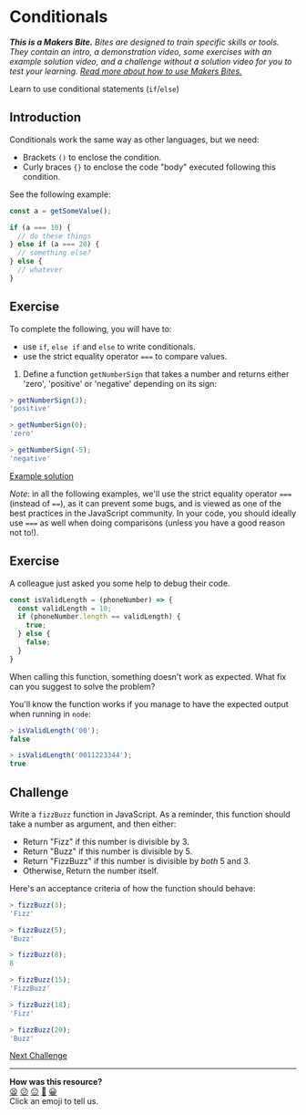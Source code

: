 # Conditionals

_**This is a Makers Bite.** Bites are designed to train specific skills or tools. They
contain an intro, a demonstration video, some exercises with an example solution video,
and a challenge without a solution video for you to test your learning. [Read more about
how to use Makers
Bites.](https://github.com/makersacademy/course/blob/main/labels/bites.md)_

Learn to use conditional statements (`if`/`else`)

## Introduction

Conditionals work the same way as other languages, but we need:
  * Brackets `()` to enclose the condition.
  * Curly braces `{}` to enclose the code "body" executed following this condition.

See the following example:
```js
const a = getSomeValue();

if (a === 10) {
  // do these things
} else if (a === 20) {
  // something else?
} else {
  // whatever
}
```
## Exercise

To complete the following, you will have to:
 * use `if`, `else if` and `else` to write conditionals.
 * use the strict equality operator `===` to compare values.

1. Define a function `getNumberSign` that takes a number and returns either 'zero',
   'positive' or 'negative' depending on its sign:

```javascript
> getNumberSign(3);
'positive'

> getNumberSign(0);
'zero'

> getNumberSign(-5);
'negative'
```

[Example solution](https://www.youtube.com/watch?v=pT9kAUK_kmY)

*Note*: in all the following examples, we'll use the strict equality operator `===`
(instead of `==`), as it can prevent some bugs, and is viewed as one of the best practices
in the JavaScript community. In your code, you should ideally use `===` as well when doing
comparisons (unless you have a good reason not to!).


## Exercise

A colleague just asked you some help to debug their code.

```javascript
const isValidLength = (phoneNumber) => {
  const validLength = 10;
  if (phoneNumber.length == validLength) {
    true;
  } else {
    false;
  }
}
```

When calling this function, something doesn't work as expected. What fix can you suggest
to solve the problem? 

You'll know the function works if you manage to have the expected output when running in
`node`:

```javascript
> isValidLength('00');
false

> isValidLength('0011223344');
true
```

## Challenge

Write a `fizzBuzz` function in JavaScript. As a reminder, this function should take a
number as argument, and then either:
  * Return "Fizz" if this number is divisible by 3.
  * Return "Buzz" if this number is divisible by 5.
  * Return "FizzBuzz" if this number is divisible by *both* 5 and 3.
  * Otherwise, Return the number itself.

Here's an acceptance criteria of how the function should behave:
```js
> fizzBuzz(3); 
'Fizz'

> fizzBuzz(5);
'Buzz'

> fizzBuzz(8);
8

> fizzBuzz(15);
'FizzBuzz'

> fizzBuzz(18);
'Fizz'

> fizzBuzz(20);
'Buzz'
```

[Next Challenge](06_loops.md)

<!-- BEGIN GENERATED SECTION DO NOT EDIT -->

---

**How was this resource?**  
[😫](https://airtable.com/shrUJ3t7KLMqVRFKR?prefill_Repository=makersacademy/javascript-fundamentals&prefill_File=bites/05_conditionals.md&prefill_Sentiment=😫) [😕](https://airtable.com/shrUJ3t7KLMqVRFKR?prefill_Repository=makersacademy/javascript-fundamentals&prefill_File=bites/05_conditionals.md&prefill_Sentiment=😕) [😐](https://airtable.com/shrUJ3t7KLMqVRFKR?prefill_Repository=makersacademy/javascript-fundamentals&prefill_File=bites/05_conditionals.md&prefill_Sentiment=😐) [🙂](https://airtable.com/shrUJ3t7KLMqVRFKR?prefill_Repository=makersacademy/javascript-fundamentals&prefill_File=bites/05_conditionals.md&prefill_Sentiment=🙂) [😀](https://airtable.com/shrUJ3t7KLMqVRFKR?prefill_Repository=makersacademy/javascript-fundamentals&prefill_File=bites/05_conditionals.md&prefill_Sentiment=😀)  
Click an emoji to tell us.

<!-- END GENERATED SECTION DO NOT EDIT -->
